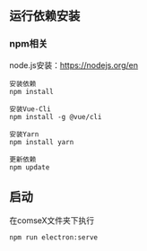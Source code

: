 ## 运行依赖安装

### npm相关

node.js安装：https://nodejs.org/en

```
安装依赖
npm install

安装Vue-Cli
npm install -g @vue/cli

安装Yarn
npm install yarn

更新依赖
npm update
```

## 启动

在comseX文件夹下执行

```
npm run electron:serve
```

